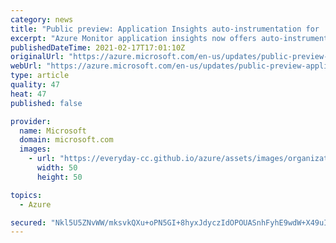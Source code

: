 ```yaml
---
category: news
title: "Public preview: Application Insights auto-instrumentation for .NET5 App Services"
excerpt: "Azure Monitor application insights now offers auto-instrumentation for .NET5 based Windows App Services."
publishedDateTime: 2021-02-17T17:01:10Z
originalUrl: "https://azure.microsoft.com/en-us/updates/public-preview-application-insights-autoinstrumentation-for-net5-app-services/"
webUrl: "https://azure.microsoft.com/en-us/updates/public-preview-application-insights-autoinstrumentation-for-net5-app-services/"
type: article
quality: 47
heat: 47
published: false

provider:
  name: Microsoft
  domain: microsoft.com
  images:
    - url: "https://everyday-cc.github.io/azure/assets/images/organizations/microsoft.com-50x50.jpg"
      width: 50
      height: 50

topics:
  - Azure

secured: "Nkl5U5ZNvWW/mksvkQXu+oPN5GI+8hyxJdyczIdOPOUASnhFyhE9wdW+X49uIT39RrhprGJ6fVYBxQ82xS/apEIyTsDEXgbEy9QvhIkgmmn9OKQd+XZpoe2FeE1iYAGynZl9LfPXa7qOjMxDVZTOIpRKN+pW4UIaddH44lJcVMyUNu3quJKVldk13SgESS6MtWzQwhwpO59b9MbYer4vM3QI9N4umKERd27+CQPcy6k3Zt9oqRiflZ0bcJPciUBo7Vk+vDg8BcGitD7OSN1zwFdU6y1adviAp4+O+mBJCmvuYR5ljEF1fV01C2u+rYDsGPjY4aE3d0ZDgPpAgcUHQlheCs7sl/w53rsyIq/Kz5E=;f4H2Z1XX47q8vcOfuHzwbw=="
---
```


